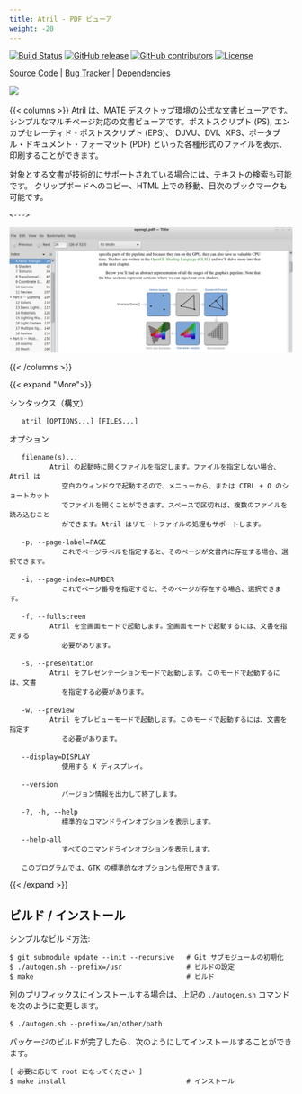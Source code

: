 ```yaml
---
title: Atril - PDF ビューア
weight: -20
---
```


<span class="badge-placeholder">[![Build Status](https://travis-ci.org/mate-desktop/atril.svg?branch=master)](https://travis-ci.org/github/mate-desktop/mate-desktop)</span>
<span class="badge-placeholder">[![GitHub release](https://img.shields.io/github/v/release/mate-desktop/atril)](https://github.com/mate-desktop/mate-desktop/releases/latest)</span>
<span class="badge-placeholder">[![GitHub contributors](https://img.shields.io/github/contributors/mate-desktop/atril)](https://github.com/mate-desktop/atril/graphs/contributors)</span>
<span class="badge-placeholder">[![License](https://img.shields.io/github/license/mate-desktop/atril)](https://github.com/mate-desktop/atril/blob/main/LICENSE)</span>

[Source Code](https://github.com/mate-desktop/atril) | [Bug Tracker](https://github.com/mate-desktop/atril/issues) | [Dependencies](https://github.com/mate-desktop/atril/blob/master/.build.yml)

![](https://raw.githubusercontent.com/mate-desktop/atril/master/data/icons/scalable/apps/atril.svg)

{{< columns >}}
Atril は、MATE デスクトップ環境の公式な文書ビューアです。
シンプルなマルチページ対応の文書ビューアです。ポストスクリプト (PS), エンカプセレーティド・ポストスクリプト (EPS)、
 DJVU、DVI、XPS、ポータブル・ドキュメント・フォーマット (PDF) といった各種形式のファイルを表示、印刷することができます。

対象とする文書が技術的にサポートされている場合には、テキストの検索も可能です。
クリップボードへのコピー、HTML 上での移動、目次のブックマークも可能です。

    <--->

[![](../images/atril-window.png)](../images/atril-window.png)

{{< /columns >}}



{{< expand "More">}}

シンタックス（構文）

       atril [OPTIONS...] [FILES...]

オプション

       filename(s)...
              Atril の起動時に開くファイルを指定します。ファイルを指定しない場合、Atril は
                 空白のウィンドウで起動するので、メニューから、または CTRL + O のショートカット
                 でファイルを開くことができます。スペースで区切れば、複数のファイルを読み込むこと
                 ができます。Atril はリモートファイルの処理もサポートします。

       -p, --page-label=PAGE
                 これでページラベルを指定すると、そのページが文書内に存在する場合、選択できます。

       -i, --page-index=NUMBER
                 これでページ番号を指定すると、そのページが存在する場合、選択できます。

       -f, --fullscreen
              Atril を全画面モードで起動します。全画面モードで起動するには、文書を指定する
                 必要があります。

       -s, --presentation
              Atril をプレゼンテーションモードで起動します。このモードで起動するには、文書
                 を指定する必要があります。

       -w, --preview
              Atril をプレビューモードで起動します。このモードで起動するには、文書を指定す
                 る必要があります。

       --display=DISPLAY
                 使用する X ディスプレイ。

       --version
                 バージョン情報を出力して終了します。

       -?, -h, --help
                 標準的なコマンドラインオプションを表示します。

       --help-all
                 すべてのコマンドラインオプションを表示します。

       このプログラムでは、GTK の標準的なオプションも使用できます。

{{< /expand >}}

## ビルド / インストール

シンプルなビルド方法:

```
$ git submodule update --init --recursive   # Git サブモジュールの初期化
$ ./autogen.sh --prefix=/usr                # ビルドの設定
$ make                                      # ビルド
```
別のプリフィックスにインストールする場合は、上記の `./autogen.sh` コマンドを次のように変更します。

```
$ ./autogen.sh --prefix=/an/other/path
```

パッケージのビルドが完了したら、次のようにしてインストールすることができます。

```
[ 必要に応じて root になってください ]
$ make install                              # インストール
```

